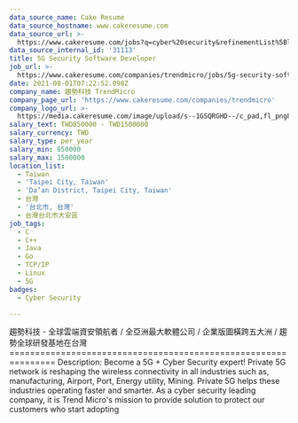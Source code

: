 ```yaml
---
data_source_name: Cake Resume
data_source_hostname: www.cakeresume.com
data_source_url: >-
  https://www.cakeresume.com/jobs?q=cyber%20security&refinementList%5Blang_name%5D%5B0%5D=English&refinementList%5Bsalary_type%5D=per_year&range%5Bsalary_range%5D%5Bmin%5D=1000000
data_source_internal_id: '31113'
title: 5G Security Software Developer
job_url: >-
  https://www.cakeresume.com/companies/trendmicro/jobs/5g-security-software-developer
date: 2021-08-01T07:22:52.098Z
company_name: 趨勢科技 TrendMicro
company_page_url: 'https://www.cakeresume.com/companies/trendmicro'
company_logo_url: >-
  https://media.cakeresume.com/image/upload/s--1GSQRGHD--/c_pad,fl_png8,h_200,w_200/v1536046772/i1wwlco86slotrkxcujd.png
salary_text: TWD850000 - TWD1500000
salary_currency: TWD
salary_type: per_year
salary_min: 850000
salary_max: 1500000
location_list:
  - Taiwan
  - 'Taipei City, Taiwan'
  - 'Da’an District, Taipei City, Taiwan'
  - 台灣
  - '台北市, 台灣'
  - 台灣台北市大安區
job_tags:
  - C
  - C++
  - Java
  - Go
  - TCP/IP
  - Linux
  - 5G
badges:
  - Cyber Security

---
```


趨勢科技 - 全球雲端資安領航者 / 全亞洲最大軟體公司 / 企業版圖橫跨五大洲 / 趨勢全球研發基地在台灣 =============================================================== Description: Become a 5G + Cyber Security expert! Private 5G network is reshaping the wireless connectivity in all industries such as, manufacturing, Airport, Port, Energy utility, Mining. Private 5G helps these industries operating faster and smarter. As a cyber security leading company, it is Trend Micro's mission to provide solution to protect our customers who start adopting